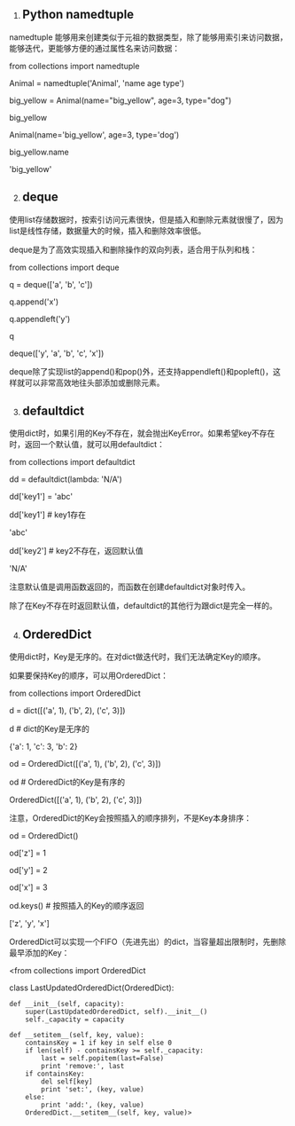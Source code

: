 1. ## Python namedtuple 


namedtuple 能够用来创建类似于元祖的数据类型，除了能够用索引来访问数据，能够迭代，更能够方便的通过属性名来访问数据：

from collections import namedtuple

Animal = namedtuple('Animal', 'name age type')

big_yellow = Animal(name="big_yellow", age=3, type="dog")

big_yellow

Animal(name='big_yellow', age=3, type='dog')

big_yellow.name

'big_yellow'


2. ## deque

使用list存储数据时，按索引访问元素很快，但是插入和删除元素就很慢了，因为list是线性存储，数据量大的时候，插入和删除效率很低。

deque是为了高效实现插入和删除操作的双向列表，适合用于队列和栈：

from collections import deque

q = deque(['a', 'b', 'c'])

q.append('x')

q.appendleft('y')

q

deque(['y', 'a', 'b', 'c', 'x'])

deque除了实现list的append()和pop()外，还支持appendleft()和popleft()，这样就可以非常高效地往头部添加或删除元素。

3. ## defaultdict

使用dict时，如果引用的Key不存在，就会抛出KeyError。如果希望key不存在时，返回一个默认值，就可以用defaultdict：

from collections import defaultdict

dd = defaultdict(lambda: 'N/A')

dd['key1'] = 'abc'

dd['key1'] # key1存在

'abc'

dd['key2'] # key2不存在，返回默认值

'N/A'

注意默认值是调用函数返回的，而函数在创建defaultdict对象时传入。

除了在Key不存在时返回默认值，defaultdict的其他行为跟dict是完全一样的。

4. ## OrderedDict

使用dict时，Key是无序的。在对dict做迭代时，我们无法确定Key的顺序。

如果要保持Key的顺序，可以用OrderedDict：

from collections import OrderedDict

d = dict([('a', 1), ('b', 2), ('c', 3)])

d # dict的Key是无序的

{'a': 1, 'c': 3, 'b': 2}

od = OrderedDict([('a', 1), ('b', 2), ('c', 3)])

od # OrderedDict的Key是有序的

OrderedDict([('a', 1), ('b', 2), ('c', 3)])

注意，OrderedDict的Key会按照插入的顺序排列，不是Key本身排序：

od = OrderedDict()

od['z'] = 1

od['y'] = 2

od['x'] = 3

od.keys() # 按照插入的Key的顺序返回

['z', 'y', 'x']

OrderedDict可以实现一个FIFO（先进先出）的dict，当容量超出限制时，先删除最早添加的Key：

<from collections import OrderedDict

class LastUpdatedOrderedDict(OrderedDict):

    def __init__(self, capacity):
        super(LastUpdatedOrderedDict, self).__init__()
        self._capacity = capacity

    def __setitem__(self, key, value):
        containsKey = 1 if key in self else 0
        if len(self) - containsKey >= self._capacity:
            last = self.popitem(last=False)
            print 'remove:', last
        if containsKey:
            del self[key]
            print 'set:', (key, value)
        else:
            print 'add:', (key, value)
        OrderedDict.__setitem__(self, key, value)>

